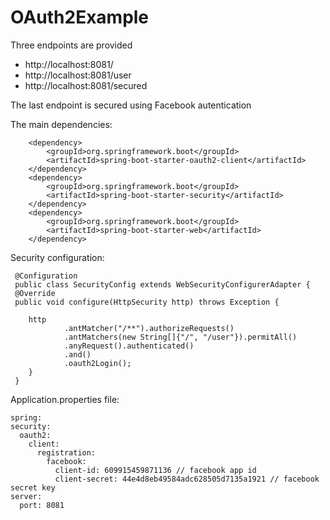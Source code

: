 # OAuth2Example
<p>Three endpoints are provided</p>

<ul>
<li>http://localhost:8081/</li>
<li>http://localhost:8081/user</li>
<li>http://localhost:8081/secured</li>
</ul>

<p>The last endpoint is secured using Facebook autentication</p>

<p>The main dependencies:</p>


		<dependency>
			<groupId>org.springframework.boot</groupId>
			<artifactId>spring-boot-starter-oauth2-client</artifactId>
		</dependency>
		<dependency>
			<groupId>org.springframework.boot</groupId>
			<artifactId>spring-boot-starter-security</artifactId>
		</dependency>
		<dependency>
			<groupId>org.springframework.boot</groupId>
			<artifactId>spring-boot-starter-web</artifactId>
		</dependency>
  <p>Security configuration:</p>
     
     @Configuration
     public class SecurityConfig extends WebSecurityConfigurerAdapter {
     @Override
     public void configure(HttpSecurity http) throws Exception {

        http
                .antMatcher("/**").authorizeRequests()
                .antMatchers(new String[]{"/", "/user"}).permitAll()
                .anyRequest().authenticated()
                .and()
                .oauth2Login();
        }
     }

  <p>Application.properties file:</p>
  
    spring:
    security:
      oauth2:
        client:
          registration:
            facebook:
              client-id: 609915459871136 // facebook app id
              client-secret: 44e4d8eb49584adc628505d7135a1921 // facebook secret key
    server:
      port: 8081
